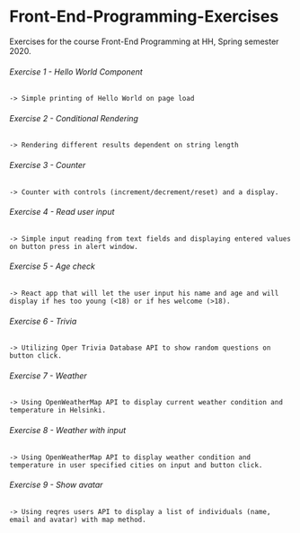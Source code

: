 # Front-End-Programming-Exercises
Exercises for the course Front-End Programming at HH, Spring semester 2020.

###### Exercise 1 - Hello World Component
	-> Simple printing of Hello World on page load

###### Exercise 2 - Conditional Rendering
	-> Rendering different results dependent on string length

###### Exercise 3 - Counter
	-> Counter with controls (increment/decrement/reset) and a display.
	
###### Exercise 4 - Read user input
	-> Simple input reading from text fields and displaying entered values on button press in alert window.
	
###### Exercise 5 - Age check
	-> React app that will let the user input his name and age and will display if hes too young (<18) or if hes welcome (>18).
	
###### Exercise 6 - Trivia
	-> Utilizing Oper Trivia Database API to show random questions on button click.
	
###### Exercise 7 - Weather
	-> Using OpenWeatherMap API to display current weather condition and temperature in Helsinki.

###### Exercise 8 - Weather with input
	-> Using OpenWeatherMap API to display weather condition and temperature in user specified cities on input and button click.
	
###### Exercise 9 - Show avatar
	-> Using reqres users API to display a list of individuals (name, email and avatar) with map method.
